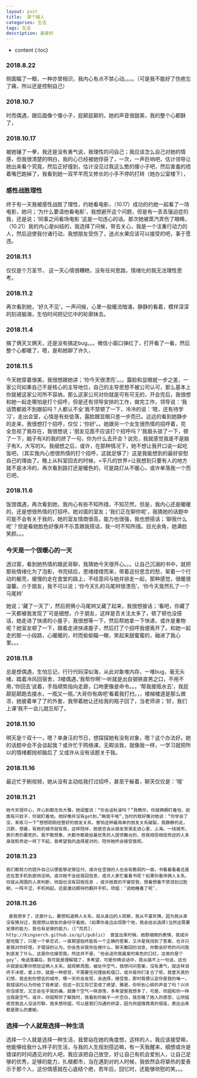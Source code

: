 ```yaml
---
layout: post
title:  那个媛人
categories: 生活 
tags: 生活 
description: 最爱的
---
```


* content
{:toc}

###  2018.8.22
   侧面瞄了一眼，一种亦曾相识，我内心有点不禁心动。。。。（可是我不能好了伤疤忘了痛，所以还是控制自己）
###  2018.10.7
   时而偶遇，跟后面像个傻小子，屁颠屁颠的，她的声音很甜美，我的整个心都酥了，
###  2018.10.17
   被她锤了一拳，我还是没有勇气说，我理性的问自己；我应该怎么自己对她的情感，但我很清楚的明白，我的心已经被她俘获了，一次，一声巨响吧，估计领导让她出来看个究竟，然后正好撞到，估计没见过我这么憨的傻小子吧，然后害羞的捂着嘴巴跑掉了，我看到她一双芊芊而又修长的小手不停的打转（她办公室楼下），
###  感性战胜理性
   终于有一天我被感性战胜了理性，约她看电影，（10.17）成功的约她一起看了一场电影，她问；‘为什么要请他看电影’，我想避开这个问题，但是有一丢丢强迫症的我，还是说；‘同事之间看场电影 ’这是一句违心的话。那次她被蒸汽弄伤了眼睛，（10.21）我的内心是纠结的，我选择了问候，带去关心，我是一个注重行动力的人，然后迫使我付诸行动，我想朋友受伤了，送点水果应该可以接受的吧，事于愿违。
###  2018.11.1
   仅仅是个万圣节， 这一天心情很糟糕，没有任何思路，情绪化的我无法理性思考。
###  2018.11.2
   再次看到她，'好久不见'，一声问候，心里一股暖流暗涌，静静的看着，模样深深的刻进脑海，生怕时间把记忆中的轮廓抹去。
###  2018.11.4
   搞了俩天又俩天，还是没有搞定bug。。。微信小窗口弹红了，打开看了一看，然后整个心都暖了，嗯，是和她聊了许久，
###  2018.11.5
   今天她穿着很美，我很想跟她讲；‘你今天很漂亮’。。。露脸和显眼就一步之差，一家公司如果自己不是核心的主导地位，自己的主导思想不被公司认可，那么基本上你就被这家公司所不容纳，那么这家公司对你就是可有可无的，开会完后，我很想和她一起走哪怕是打个招呼，但是还有领导安排的工作，做完工作，领导说：‘我话筒都抵不到跟前吗？人都认不全'我不禁顿了一下，冷冷的说：‘嗯，还有待学习’，走出会室，心情是有些低落，露脸跟显眼只差一步而已。远远的看到她静步的走来，我很想打个招呼，仅仅；‘你好’。。她跟另一个女生很热情的招呼着，完全忽视了我存在，我很想说；‘朋友见面不应该打个招呼吗？’我眉头锁了一下，顿了一下，脑子有X的我的挤了一句，你为什么去开会？说完，我就感觉我是不是脑子有X，大写的X。我细想之后，或许，在那种情况下，她不想让我开口说一起吃饭吧，（其实我内心想很热情的打个招呼，这就足够了）这是我能想到的最好安慰自己的理由了。晚上从科室回去的时候，<平凡的世界>让我想到只要有人的地方就不是冰冷的，再次看到路灯还是暖色的，可是路灯从不暖心，或许单落我一个而已吧，
###  2018.11.6
   饭馆偶遇，再次看到她，我内心有些不知所措，不知茫然，但是，我内心还是暖暖的，还是想很热情的打招呼。她对面的室友；‘我们正在聊你呢’，我猜她的话题中可能不会有关于我的，她的室友情商很高，能力也很强，我也想搭话；‘聊我什么呢’？但是看她脸色好像并不乐意跟我搭话，我一时不知所措。目光余角，她满脸笑颜。。。
###  今天是一个很暖心的一天
   透过窗，看到她热情的跟武哥聊，我猜她今天很开心。。。让自己沉溺的书中，就把那些情绪化为了泡影，书完结后，思绪缕缕而来，带着这份思念的愁，架着一个行动的躯壳，缓慢的走在食堂的路上，不经意间与她并排走一起，那种感觉，很暖很温馨。介于朋友，我不可以说；‘你今天扎的马尾辫很漂亮’，‘你今天竟然扎了一个马尾辫’
   
   她说；‘藏了一天了’，然后把俩小马尾辫又藏了起来，我很想接话；‘看吧，你藏了一天都被我发现了’可是细想，介于朋友，这样是否关注太多了，顿了顿也没搭话，她走进了快递的小屋子，我很想等一下，然后帮她拿一下快递，或许是重物呢？她室友顿了一下，跟着走进快递屋子，然后打了个招呼我便离开了。和她一起走的那一小段路，心暖暖的，时而偷偷瞄一眼，笑起来甜蜜蜜的，融进了我心里。。。  
###  2018.11.8
   总是想偶遇，生怕忘记，行行代码深似海，从此对象堆内存，一堆bug，毫无头绪，踏着冷风回宿舍，3楼偶遇，’我帮你啊‘一听就是出自钢铁直男之口，不用不用，’你回去‘说着，手指顺势指向走廊，口吻更像是命令。。。‘帮我接瓶水去’，我屁颠屁颠跑去接水，一瓶又一瓶，’大哥你有病吧‘看着我打扫，，，楼梯楼道是那么微凉，她披着单了了的外套，我带着她让还给我的瓶子回了，当老师讲；‘好，我们上课‘我不一会儿就忘却了。
###  2018.11.10
   明天是个双十一，嗯？单身汪的节日，想探探她有没有对象，嗯？这个办法好。她的话题中会不会谈起我？或许忙于网络课，无暇谈我，就像我一样，一学习就把所以的情绪都抛却脑后了 又或许从没有话题关于我。
###  2018.11.16
   最近忙于刷视频，她从没有主动给我打过招呼，甚至于躲着，聊天仅仅是：‘哦’
###  2018.11.21
    她今天很开心，开心到都无伤大雅，她闺蜜说：“你会送秋波吗？”我教你，你就俩眼盯着他，前面有只蚊子，你就盯着他。她好像并没有get到，”瞅我干啥“,当时的我好像对她说：“你学会了没，来练习一下”想想刚刚经营好的朋友关系，害怕这种最简单的朋友关系破裂，我静静的走，沉默，想着，有她的城市就有我，这样陪伴，她是否会从朋友渐渐走进心里，上海，一线城市，房价贵的要死的，我不敢想象，大都市都是给最优秀的人提供舞台的，但我相信相信奇迹的人本身就和奇迹一样了不起，我希望我的选择是对的，陪伴她终会接受我呢。
###  2018.11.23
    我们都努力的提升自己以便能够足够应付，或许在坚强的人也会有脆弱的一面，书看着看着还是还在意手机到底响没响，或许她不会给我回信息，或许人家忙着看书呢？如果你看待俩人关系，你就从周围的人来判断，欣姐也没有回我信息 ，或许她真的不接受我，想着想着不禁泪划过脸颊，一阵干涩，手机响起，还是激动期待的翻开手机，欣姐：‘说她睡着了呢’，
###  2018.11.26
     是我想多了，还是什么，要想知道俩人关系，就从身边的人观察，我从不喜欢猜，因为我从来没有猜对过，我很想以朋友的身份守着她，(如果你身边出现那个他，我会给出选择)当然这需要足够的能力，我也有足够的能力，（[^亮亮]: http://kingserch.github.io/qzl/public） 食堂出来时候，她那细微的表情，我或许是吃醋了，只是一个单恋式，一直期望始终能有一个正确的答案，又许是我找到了答案，也许只是我对你好感，才错误的认为，你会告诉我你在做什么，聊天撤回的消息，你都会好奇的问问我到底发了什么，这是你也接受我。然这并不是，‘他会送你我最爱的紫色的口红，这男的是个gey’，电话落幕后，我可能是理解错了，多希望，可是你俩谈话中，我从插不上一句话，这也许就是如果你想验证俩人关系，就观察周围，被处作空气，我想问问答案，没有勇气，就这样泪终于决堤，爱上你，就是一种感觉，不需要任何理由和借口，或许是你们复合了呢，我曾天真的幻想，我去到你想去的城市，哪一天你会发现，会选择，接受我，那时我便认定你是我的唯一，我错误的认为你给了我希望，但这一刻又将它变成了绝望，雅君，你听到心碎的声音了吗？兴许你没感觉，又怎会在乎我的痛，就像个空气一样游荡，多希望是我想多了，可是，欣姐和你一样当我是空气，或许，欣姐帮你了解我时，我看到你脑子一片空白，我忽略了她人的感受，让欣姐感觉我这人没话可聊，我多想欣姐，可以是我们沟通的桥梁，因为欣姐情商真的很高，表达出来都是那么的委婉，
###  选择一个人就是选择一种生活
   选择一个人就是选择一种生活，我曾站在她的角度想，这样的人，我应该接受嘛，他能够给我什么样子的生活，与我的人生规划搭边嘛，有一天我醒来，细想或许是错误的时间遇见对的人吧，我应该把自己放空，好让自己有机会爱别人，让自己足够的优秀，足够的能力，扎根都市，当在遇到对的人时候，我依然会将挚热的爱表示于那个人，这份情感就在心底结个疤，若年后，回忆时，还能够欣慰的笑。。。
   
   
   
   
   
   